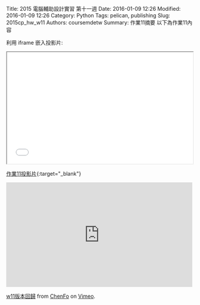 Title: 2015 電腦輔助設計實習 第十一週
Date: 2016-01-09 12:26
Modified: 2016-01-09 12:26
Category: Python
Tags: pelican, publishing
Slug: 2015cp_hw_w11
Authors: coursemdetw
Summary: 作業11摘要
以下為作業11內容

利用 iframe 嵌入投影片:

<iframe src="40323242_cp_w11.html" width="500" height="300"></iframe>

[作業11投影片](40323242_cp_w11.html){:target="_blank"}

<iframe src="https://player.vimeo.com/video/151210781" width="500" height="281" frameborder="0" webkitallowfullscreen mozallowfullscreen allowfullscreen></iframe> <p><a href="https://vimeo.com/151210781">w11版本回歸</a> from <a href="https://vimeo.com/user45617313">ChenFo</a> on <a href="https://vimeo.com">Vimeo</a>.</p>